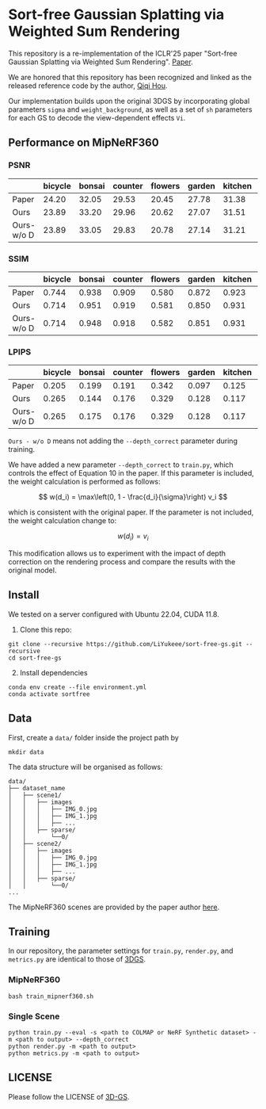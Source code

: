 # Sort-free Gaussian Splatting via Weighted Sum Rendering



This repository is a re-implementation of the ICLR'25 paper "Sort-free Gaussian Splatting via Weighted Sum Rendering". [Paper](https://arxiv.org/pdf/2410.18931).

We are honored that this  repository has been recognized and linked as the released  reference code by the author, [Qiqi Hou](https://hqqxyy.github.io/).

Our implementation builds upon the original 3DGS by incorporating global parameters `sigma` and `weight_background`, as well as a set of `sh` parameters for each GS to decode the view-dependent effects `Vi`.

## Performance on MipNeRF360 

### PSNR

|            | bicycle | bonsai | counter | flowers | garden | kitchen | room  | stump | treehill | AVG   |
| ---------- | ------- | ------ | ------- | ------- | ------ | ------- | ----- | ----- | -------- | ----- |
| Paper      | 24.20   | 32.05  | 29.53   | 20.45   | 27.78  | 31.38   | 31.93 | 25.39 | 22.01    | 27.19 |
| Ours       | 23.89   | 33.20  | 29.96   | 20.62   | 27.07  | 31.51   | 32.35 | 24.79 | 21.49    | 27.21 |
| Ours-w/o D | 23.89   | 33.05  | 29.83   | 20.78   | 27.14  | 31.21   | 31.65 | 24.90 | 21.61    | 27.12 |

### SSIM

|            | bicycle | bonsai | counter | flowers | garden | kitchen | room  | stump | treehill | AVG   |
| ---------- | ------- | ------ | ------- | ------- | ------ | ------- | ----- | ----- | -------- | ----- |
| Paper      | 0.744   | 0.938  | 0.909   | 0.580   | 0.872  | 0.923   | 0.925 | 0.728 | 0.614    | 0.804 |
| Ours       | 0.714   | 0.951  | 0.919   | 0.581   | 0.850  | 0.931   | 0.930 | 0.708 | 0.620    | 0.800 |
| Ours-w/o D | 0.714   | 0.948  | 0.918   |	0.582 	| 0.851  |0.931    | 0.929 |0.713  | 0.622    | 0.801 |

### LPIPS

|            | bicycle | bonsai | counter | flowers | garden | kitchen | room  | stump | treehill | AVG   |
| ---------- | ------- | ------ | ------- | ------- | ------ | ------- | ----- | ----- | -------- | ----- |
| Paper      | 0.205   | 0.199  | 0.191   | 0.342   | 0.097  | 0.125   | 0.197 | 0.235 | 0.311    | 0.211 |
| Ours       | 0.265   | 0.144  | 0.176   | 0.329   | 0.128  | 0.117   | 0.190 | 0.275 | 0.347    | 0.219 |
| Ours-w/o D | 0.265   | 0.175  | 0.176   | 0.329   | 0.128  | 0.117   | 0.190 | 0.272 | 0.344    | 0.222 |


`Ours - w/o D` means not adding the `--depth_correct` parameter during training.

We have added a new parameter `--depth_correct` to `train.py`, which controls the effect of Equation 10 in the paper. If this parameter is included, the weight calculation is performed as follows:

$$
w(d_i) = \max\left(0, 1 - \frac{d_i}{\sigma}\right) v_i
$$

which is consistent with the original paper. If the parameter is not included, the weight calculation change to:

$$
w(d_i) = v_i
$$

This modification allows us to experiment with the impact of depth correction on the rendering process and compare the results with the original model.

## Install

We tested on a server configured with Ubuntu 22.04, CUDA 11.8. 

1. Clone this repo:

```
git clone --recursive https://github.com/LiYukeee/sort-free-gs.git --recursive
cd sort-free-gs
```

2. Install dependencies

```
conda env create --file environment.yml
conda activate sortfree
```

## Data

First, create a ``data/`` folder inside the project path by

```
mkdir data
```

The data structure will be organised as follows:

```
data/
├── dataset_name
│   ├── scene1/
│   │   ├── images
│   │   │   ├── IMG_0.jpg
│   │   │   ├── IMG_1.jpg
│   │   │   ├── ...
│   │   ├── sparse/
│   │       └──0/
│   ├── scene2/
│   │   ├── images
│   │   │   ├── IMG_0.jpg
│   │   │   ├── IMG_1.jpg
│   │   │   ├── ...
│   │   ├── sparse/
│   │       └──0/
...
```

The MipNeRF360 scenes are provided by the paper author [here](https://jonbarron.info/mipnerf360/).

## Training

In our repository, the parameter settings for `train.py`, `render.py`, and `metrics.py` are identical to those of [3DGS](https://github.com/graphdeco-inria/gaussian-splatting). 

### MipNeRF360

```shell
bash train_mipnerf360.sh
```

### Single Scene

```shell
python train.py --eval -s <path to COLMAP or NeRF Synthetic dataset> -m <path to output> --depth_correct
python render.py -m <path to output>
python metrics.py -m <path to output>
```

## LICENSE

Please follow the LICENSE of [3D-GS](https://github.com/graphdeco-inria/gaussian-splatting).
